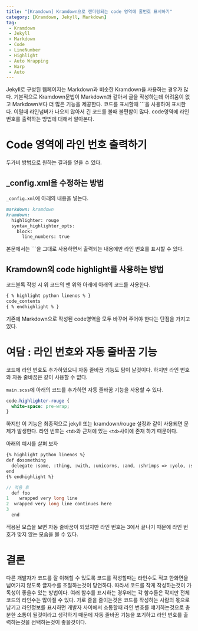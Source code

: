 ```yaml
---
title: "[Kramdown] Kramdown으로 랜더링되는 code 영역에 줄번호 표시하기"
category: [Kramdown, Jekyll, Markdown]
tag:
 - Kramdown
 - Jekyll
 - Markdown
 - Code
 - LineNumber
 - Highlight
 - Auto Wrapping
 - Warp
 - Auto
---
```


Jekyll로 구성된 웹페이지는 Markdown과 비슷한 Kramdown을 사용하는 경우가 많다. 기본적으로 Kramdown문법이 Markdown과 같아서 글을 작성하는데 어려움이 없고 Markdown보다 더 많은 기능을 제공한다. 코드를 표시할때 \`\`\`을 사용하여 표시한다. 이럴때 라인넘버가 나오지 않아서 긴 코드를 볼때 불편함이 많다. code영역에 라인 번호를 출력하는 방법에 대해서 알아본다.

# Code 영역에 라인 번호 출력하기

두가비 방법으로 원하는 결과를 얻을 수 있다.

## _config.xml을 수정하는 방법

`_config.xml`에 아래의 내용을 넣는다.

```markdown
markdown: kramdown
kramdown:
  highlighter: rouge
  syntax_highlighter_opts:
    block:
      line_numbers: true
```

본문에서는 \`\`\`을 그대로 사용하면서 출력되는 내용에만 라인 번호를 표시할 수 있다.

## Kramdown의 code highlight를 사용하는 방법

코드블록 작성 시 위 코드의 맨 위와 아래에 아래의 코드를 사용한다.

```markdown
{ % highlight python linenos % }
code_contents
{ % endhighlight % }
```

기존에 Markdown으로 작성된 code영역을 모두 바꾸어 주어야 한다는 단점을 가지고 있다.

# 여담 : 라인 번호와 자동 줄바꿈 기능

코드에 라인 번호도 추가하였으니 자동 줄바꿈 기능도 탐이 날것이다. 하지만 라인 번호와 자동 줄바꿈은 같이 사용할 수 없다. 

`main.scss`에 아래의 코드를 추가하면 자동 줄바꿈 기능을 사용할 수 있다. 

```css
code.highlighter-rouge {
  white-space: pre-wrap;
}
```

하지만 이 기능은 최종적으로 jekyll 또는 kramdown/rouge 설정과 같이 사용되면 문제가 발생한다. 라인 번호는 `<td>`와 근처에 있는 `<td>`사이에 존재 하기 때문이다.

아래의 예시를 살펴 보자

```markdown
{% highlight python linenos %}
def dosomething
  delegate :some, :thing, :with, :unicorns, :and, :shrimps => :yolo, :someother key => true, :maybeonemore => true
end
{% endhighlight %}
```

```c
// 적용 후
  def foo
1    wrapped very long line
2  wrapped very long line continues here
3
  end
```

적용된 모습을 보면 자동 줄바꿈이 되었지만 라인 번호는 3에서 끝나기 때문에 라인 번호가 맞지 않는 모습을 볼 수 있다.

# 결론

다른 개발자가 코드를 잘 이해할 수 있도록 코드를 작성할때는 라인수도 적고 한화면을 넘어가지 않도록 글자수를 조절하는것이 당연하다. 따라서 코드를 작게 작성하는것이 가독성이 좋을수 있는 방법이다. 여러 함수를 표시하는 경우에는 각 함수들은 작지만 전체 코드의 라인수는 많아질 수 있다. 가로 줄을 줄이는것은 코드를 작성하는 사람의 몫으로 남기고 라인정보를 표시하면 개발자 사이에서 소통할때 라인 번호를 얘기하는것으로 충분한 소통이 될것이라고 생각하기 때문에 자동 줄바꿈 기능을 포기하고 라인 번호를 출력하는것을 선택하는것이 좋을것이다.